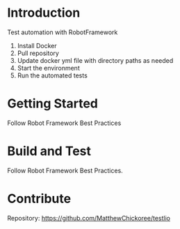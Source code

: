 # Introduction 
Test automation with RobotFramework

1. Install Docker
2. Pull repository
3. Update docker yml file with directory paths as needed
4. Start the environment
5. Run the automated tests


# Getting Started
Follow Robot Framework Best Practices

# Build and Test
Follow Robot Framework Best Practices.

# Contribute
Repository: https://github.com/MatthewChickoree/testlio
